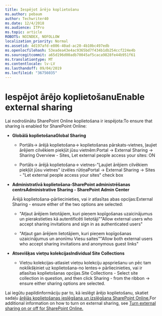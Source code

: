 ```yaml
---
title: Iespējot ārējo koplietošanu
ms.author: pebaum
author: Techwriter40
ms.date: 12/4/2018
ms.audience: ITPro
ms.topic: article
ROBOTS: NOINDEX, NOFOLLOW
localization_priority: Normal
ms.assetid: 4d197afd-e806-40ad-ac20-4b10bc497edb
ms.openlocfilehash: 53eadea43e4ac9365bd7f434b1db254ccf224e4b
ms.sourcegitcommit: a65d196d00adb70045af5caca9828fe44b951f61
ms.translationtype: MT
ms.contentlocale: lv-LV
ms.lasthandoff: 09/04/2019
ms.locfileid: "36756035"
---
```

# <a name="enable-external-sharing"></a><span data-ttu-id="e6ae5-102">Iespējot ārējo koplietošanu</span><span class="sxs-lookup"><span data-stu-id="e6ae5-102">Enable external sharing</span></span>

 <span data-ttu-id="e6ae5-103">Lai nodrošinātu SharePoint Online koplietošana ir iespējota:</span><span class="sxs-lookup"><span data-stu-id="e6ae5-103">To ensure that sharing is enabled for SharePoint Online:</span></span>
  
- <span data-ttu-id="e6ae5-104">**Globālā koplietošana**</span><span class="sxs-lookup"><span data-stu-id="e6ae5-104">**Global Sharing**</span></span>
    
  - <span data-ttu-id="e6ae5-105">Portāls-\> ārējā koplietošana-\> koplietošanas pārskats-vietnes, ļaujiet ārējiem cilvēkiem piekļūt jūsu vietnēm:</span><span class="sxs-lookup"><span data-stu-id="e6ae5-105">Portal -\> External Sharing -\> Sharing Overview - Sites, Let external people access your sites: ON</span></span>
    
  - <span data-ttu-id="e6ae5-106">Portāls-\> ārējā koplietošana-\> vietnes-"Ļaujiet ārējiem cilvēkiem piekļūt jūsu vietnes" izvēles rūtiņa</span><span class="sxs-lookup"><span data-stu-id="e6ae5-106">Portal -\> External Sharing -\> Sites - "Let external people access your sites" check box</span></span>
    
- <span data-ttu-id="e6ae5-107">**Administratīvā koplietošana-SharePoint administrēšanas centrs**</span><span class="sxs-lookup"><span data-stu-id="e6ae5-107">**Administrative Sharing - SharePoint Admin Center**</span></span>
    
    <span data-ttu-id="e6ae5-108">Ārējā koplietošana-pārliecinieties, vai ir atlasītas abas opcijas:</span><span class="sxs-lookup"><span data-stu-id="e6ae5-108">External Sharing - ensure either of the two options are selected:</span></span>
    
  - <span data-ttu-id="e6ae5-109">"Atļaut ārējiem lietotājiem, kuri pieņem kopīgošanas uzaicinājumus un pierakstieties kā autentificēti lietotāji"</span><span class="sxs-lookup"><span data-stu-id="e6ae5-109">"Allow external users who accept sharing invitations and sign in as authenticated users"</span></span>
    
  - <span data-ttu-id="e6ae5-110">"Atļaut gan ārējiem lietotājiem, kuri pieņem kopīgošanas uzaicinājumus un anonīmu Viesu saites"</span><span class="sxs-lookup"><span data-stu-id="e6ae5-110">"Allow both external users who accept sharing invitations and anonymous guest links"</span></span>
    
- <span data-ttu-id="e6ae5-111">**Atsevišķas vietņu kolekcijas**</span><span class="sxs-lookup"><span data-stu-id="e6ae5-111">**Individual Site Collections**</span></span>
    
  - <span data-ttu-id="e6ae5-112">Vietņu kolekcijas-atlasiet vietņu kolekciju apspriešanu un pēc tam noklikšķiniet uz koplietošana-no lentes-\> pārliecinieties, vai ir atlasītas koplietošanas opcijas.</span><span class="sxs-lookup"><span data-stu-id="e6ae5-112">Site Collections - Select site collection in question, and then click Sharing - from the ribbon -\> ensure either sharing options are selected.</span></span>
    
<span data-ttu-id="e6ae5-113">Lai iegūtu papildinformāciju par to, kā ieslēgt ārējo koplietošanu, skatiet sadaļu [ārējās koplietošanas ieslēgšana un izslēgšana SharePoint Online.](https://go.microsoft.com/fwlink/?linkid=2047681&amp;clcid=0x409)</span><span class="sxs-lookup"><span data-stu-id="e6ae5-113">For additional information on how to turn on external sharing, see [Turn external sharing on or off for SharePoint Online.](https://go.microsoft.com/fwlink/?linkid=2047681&amp;clcid=0x409)</span></span>
  

